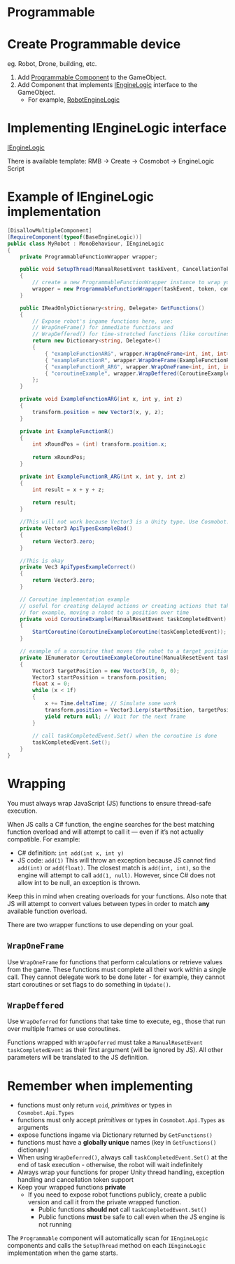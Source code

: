 # Programmable

# Create Programmable device

eg. Robot, Drone, building, etc.

1. Add [Programmable Component](../../Scripts/RobotProgramming/Programmable.cs) to the GameObject.
2. Add Component that implements [IEngineLogic](../../Scripts/RobotProgramming/IEngineLogic.cs) interface to the
   GameObject.
    - For example, [RobotEngineLogic](../../Scripts/RobotProgramming/EngineLogic/BaseRobotEngineLogic.cs)

# Implementing IEngineLogic interface

[IEngineLogic](../../Scripts/RobotProgramming/IEngineLogic.cs)

There is available template: RMB -> Create -> Cosmobot -> EngineLogic Script

# Example of IEngineLogic implementation

```csharp
[DisallowMultipleComponent]
[RequireComponent(typeof(BaseEngineLogic))]
public class MyRobot : MonoBehaviour, IEngineLogic
{
    private ProgrammableFunctionWrapper wrapper;

    public void SetupThread(ManualResetEvent taskEvent, CancellationToken token, ConcurrentQueue<Action> commandQueue)
    {
        // create a new ProgrammableFunctionWrapper instance to wrap your functions 
        wrapper = new ProgrammableFunctionWrapper(taskEvent, token, commandQueue);
    }

    public IReadOnlyDictionary<string, Delegate> GetFunctions()
    {
        // Expose robot's ingame functions here, use:
        // WrapOneFrame() for immediate functions and
        // WrapDeffered() for time-stretched functions (like coroutines)
        return new Dictionary<string, Delegate>()
        {
            { "exampleFunctionARG", wrapper.WrapOneFrame<int, int, int>(ExampleFunctionARG)},
            { "exampleFunctionR", wrapper.WrapOneFrame(ExampleFunctionR)},
            { "exampleFunctionR_ARG", wrapper.WrapOneFrame<int, int, int, int>(ExampleFunctionR_ARG)},
            { "coroutineExample", wrapper.WrapDeffered(CoroutineExample)},
        };
    }

    private void ExampleFunctionARG(int x, int y, int z)
    {
        transform.position = new Vector3(x, y, z);
    }

    private int ExampleFunctionR()
    {
        int xRoundPos = (int) transform.position.x;
        
        return xRoundPos;
    }

    private int ExampleFunctionR_ARG(int x, int y, int z)
    {
        int result = x + y + z;
        
        return result;
    }

    //This will not work because Vector3 is a Unity type. Use Cosmobot.Api.Types.Vec3 instead.
    private Vector3 ApiTypesExampleBad()
    {
        return Vector3.zero;
    }

    //This is okay
    private Vec3 ApiTypesExampleCorrect()
    {
        return Vector3.zero;
    }

    // Coroutine implementation example
    // useful for creating delayed actions or creating actions that take multiple frames to complete
    // for example, moving a robot to a position over time
    private void CoroutineExample(ManualResetEvent taskCompletedEvent)
    {
        StartCoroutine(CoroutineExampleCoroutine(taskCompletedEvent));
    }

    // example of a coroutine that moves the robot to a target position over time
    private IEnumerator CoroutineExampleCoroutine(ManualResetEvent taskCompletedEvent)
    {
        Vector3 targetPosition = new Vector3(10, 0, 0);
        Vector3 startPosition = transform.position;
        float x = 0;
        while (x < 1f)
        {
            x += Time.deltaTime; // Simulate some work
            transform.position = Vector3.Lerp(startPosition, targetPosition, x);
            yield return null; // Wait for the next frame
        }
        
        // call taskCompletedEvent.Set() when the coroutine is done
        taskCompletedEvent.Set();
    }
}
```

# Wrapping
You must always wrap JavaScript (JS) functions to ensure thread-safe execution.

When JS calls a C# function, the engine searches for the best matching function overload and will attempt to call it — even if it’s not actually compatible.
For example:
- C# definition: `int add(int x, int y)`
- JS code: `add(1)`
This will throw an exception because JS cannot find `add(int)` or `add(float)`. The closest match is `add(int, int)`, so the engine will attempt to call `add(1, null)`. However, since C# does not allow int to be null, an exception is thrown.

Keep this in mind when creating overloads for your functions. Also note that JS will attempt to convert values between types in order to match **any** available function overload.

There are two wrapper functions to use depending on your goal.

## `WrapOneFrame`
Use `WrapOneFrame` for functions that perform calculations or retrieve values from the game.
These functions must complete all their work within a single call. They cannot delegate work to be done later - for example, they cannot start coroutines or set flags to do something in `Update()`.

## `WrapDeffered`
Use `WrapDeferred` for functions that take time to execute, eg., those that run over multiple frames or use coroutines.

Functions wrapped with `WrapDeferred` must take a `ManualResetEvent taskCompletedEvent` as their first argument (will be ignored by JS). All other parameters will be translated to the JS definition.


# Remember when implementing
- functions must only return `void`, *primitives* or types in `Cosmobot.Api.Types`
- functions must only accept *primitives* or types in `Cosmobot.Api.Types` as arguments
- expose functions ingame via Dictionary returned by `GetFunctions()`
- functions must have a **globally unique** names (key in `GetFunctions()` dictionary)
- When using `WrapDeferred()`, always call `taskCompletedEvent.Set()` at the end of task execution - otherwise, the robot will wait indefinitely
- Always wrap your functions for proper Unity thread handling, exception handling and cancellation token support
- Keep your wrapped functions **private**
  - If you need to expose robot functions publicly, create a public version and call it from the private wrapped function.
    - Public functions **should not** call `taskCompletedEvent.Set()`
    - Public functions **must** be safe to call even when the JS engine is not running

The `Programmable` component will automatically scan for `IEngineLogic` components and calls the `SetupThread` method on each `IEngineLogic` implementation when the game starts.
